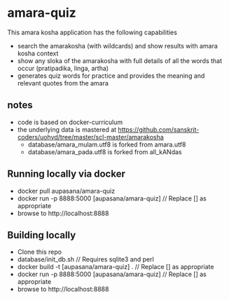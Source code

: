 # amara-quiz

This amara kosha application has the following capabilities

- search the amarakosha (with wildcards) and show results with amara kosha context
- show any sloka of the amarakosha with full details of all the words that occur (pratipadika, linga, artha)
- generates quiz words for practice and provides the meaning and relevant quotes from the amara

## notes

- code is based on docker-curriculum
- the underlying data is mastered at https://github.com/sanskrit-coders/uohyd/tree/master/scl-master/amarakosha
  - database/amara_mulam.utf8 is forked from amara.utf8
  - database/amara_pada.utf8 is forked from all_kANdas

## Running locally via docker

- docker pull aupasana/amara-quiz
- docker run -p 8888:5000 [aupasana/amara-quiz]           // Replace [] as appropriate
- browse to http://localhost:8888

## Building locally

- Clone this repo
- database/init_db.sh                                     // Requires sqlite3 and perl
- docker build -t [aupasana/amara-quiz] .                 // Replace [] as appropriate
- docker run -p 8888:5000 [aupasana/amara-quiz]           // Replace [] as appropriate
- browse to http://localhost:8888
